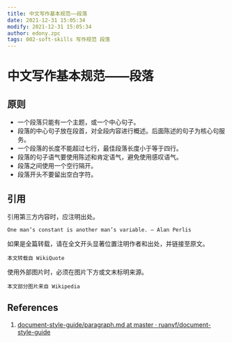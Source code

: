 ```yaml
---
title: 中文写作基本规范——段落
date: 2021-12-31 15:05:34
modify: 2021-12-31 15:05:34
author: edony.zpc
tags: 002-soft-skills 写作规范 段落
---
```


# 中文写作基本规范——段落
## 原则
- 一个段落只能有一个主题，或一个中心句子。
- 段落的中心句子放在段首，对全段内容进行概述。后面陈述的句子为核心句服务。
- 一个段落的长度不能超过七行，最佳段落长度小于等于四行。
- 段落的句子语气要使用陈述和肯定语气，避免使用感叹语气。
- 段落之间使用一个空行隔开。
- 段落开头不要留出空白字符。

## 引用

引用第三方内容时，应注明出处。

```
One man’s constant is another man’s variable. — Alan Perlis
```

如果是全篇转载，请在全文开头显著位置注明作者和出处，并链接至原文。

```
本文转载自 WikiQuote
```

使用外部图片时，必须在图片下方或文末标明来源。

```
本文部分图片来自 Wikipedia
```

## References
1. [document-style-guide/paragraph.md at master · ruanyf/document-style-guide](https://github.com/ruanyf/document-style-guide/blob/master/docs/paragraph.md)